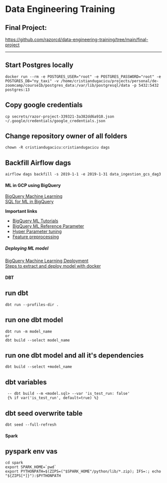 # Data Engineering Training

## Final Project:
https://github.com/razorcd/data-engineering-training/tree/main/final-project

---

## Start Postgres locally
```
docker run --rm -e POSTGRES_USER="root" -e POSTGRES_PASSWORD="root" -e POSTGRES_DB="ny_taxi" -v /home/cristiandugacicu/projects/personal/de-zoomcamp/course1b/postgres_data:/var/lib/postgresql/data -p 5432:5432 postgres:13
```

## Copy google credentials
```
cp secrets/razor-project-339321-3a382dd6a910.json  ~/.google/credentials/google_credentials.json
```

## Change repository owner of all folders
```
chown -R cristiandugacicu:cristiandugacicu dags
```

## Backfill Airflow dags
```
airflow dags backfill -s 2019-1-1 -e 2019-1-31 data_ingestion_gcs_dag3
```

#### ML in GCP using BigQuery

[BigQuery Machine Learning](https://youtu.be/B-WtpB0PuG4)  
[SQL for ML in BigQuery](big_query_ml.sql)

**Important links**
- [BigQuery ML Tutorials](https://cloud.google.com/bigquery-ml/docs/tutorials)
- [BigQuery ML Reference Parameter](https://cloud.google.com/bigquery-ml/docs/analytics-reference-patterns)
- [Hyper Parameter tuning](https://cloud.google.com/bigquery-ml/docs/reference/standard-sql/bigqueryml-syntax-create-glm)
- [Feature preprocessing](https://cloud.google.com/bigquery-ml/docs/reference/standard-sql/bigqueryml-syntax-preprocess-overview)

##### Deploying ML model
[BigQuery Machine Learning Deployment](https://youtu.be/BjARzEWaznU)  
[Steps to extract and deploy model with docker](extract_model.md)  


#### DBT

## run dbt
```
dbt run --profiles-dir .
```

## run one dbt model
```
dbt run -m model_name
or 
dbt build --select model_name
```

## run one dbt model and all it's dependencies
```
dbt build --select +model_name
```

## dbt variables
```
 -- dbt build --m <model.sql> --var 'is_test_run: false'
 {% if var('is_test_run', default=true) %}
```

## dbt seed overwrite table
```
dbt seed --full-refresh
```

#### Spark

## pyspark env vas
```
cd spark
export SPARK_HOME=`pwd`
export PYTHONPATH=$(ZIPS=("$SPARK_HOME"/python/lib/*.zip); IFS=:; echo "${ZIPS[*]}"):$PYTHONPATH
```
